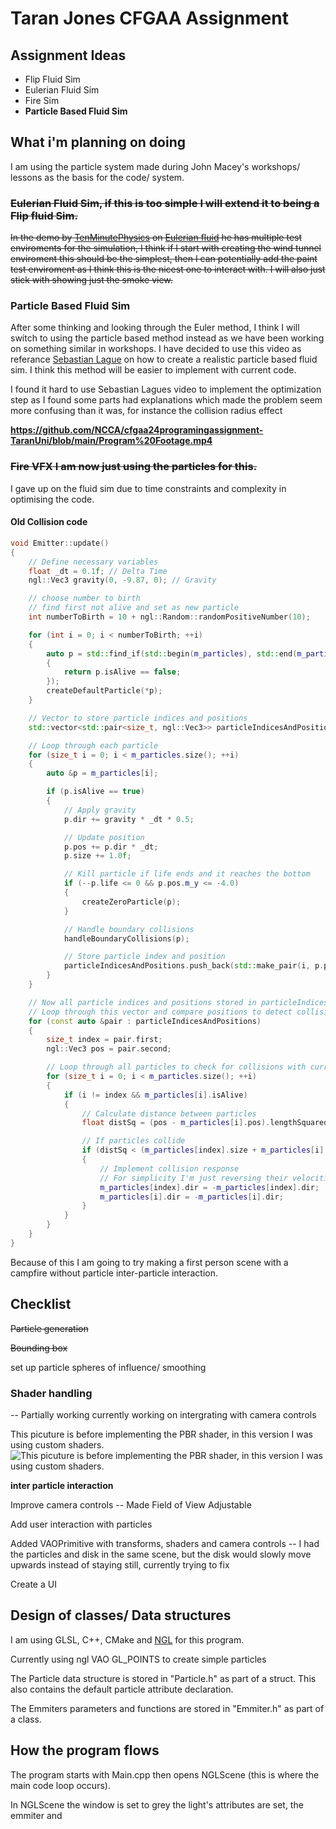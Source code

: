 # Taran Jones CFGAA Assignment

## Assignment Ideas

- Flip Fluid Sim
- Eulerian Fluid Sim
- Fire Sim
- **Particle Based Fluid Sim**

## What i'm planning on doing

I am using the particle system made during John Macey's workshops/ lessons as the basis for the code/ system.

### ~~Eulerian Fluid Sim, if this is too simple I will extend it to being a Flip fluid Sim.~~

~~In the demo by [TenMinutePhysics](https://matthias-research.github.io/pages/tenMinutePhysics/index.html "Link to TenMinutePhysics")
on [Eulerian fluid](https://matthias-research.github.io/pages/tenMinutePhysics/17-fluidSim.html "Fluid Sim") he has multiple test enviroments for the simulation,
I think if I start with creating the wind tunnel enviroment this should be the simplest, then I can potentially add the paint test enviroment as I think this is the nicest one to interact with.
I will also just stick with showing just the smoke view.~~

### Particle Based Fluid Sim

After some thinking and looking through the Euler method, I think I will switch to using the particle based method instead as we have been working on something similar in workshops.
I have decided to use this video as referance [Sebastian Lague](https://www.youtube.com/watch?v=rSKMYc1CQHE&) on how to create a realistic particle based fluid sim. I think this method will be easier to implement with current code.

I found it hard to use Sebastian Lagues video to implement the optimization step as I found some parts had explanations which made the problem seem more confusing than it was, for instance the collision radius effect 

**https://github.com/NCCA/cfgaa24programingassignment-TaranUni/blob/main/Program%20Footage.mp4**

### ~~**Fire VFX** I am now just using the particles for this.~~
I gave up on the fluid sim due to time constraints and complexity in optimising the code.


#### Old Collision code
```C++
void Emitter::update()
{
    // Define necessary variables
    float _dt = 0.1f; // Delta Time
    ngl::Vec3 gravity(0, -9.87, 0); // Gravity

    // choose number to birth
    // find first not alive and set as new particle
    int numberToBirth = 10 + ngl::Random::randomPositiveNumber(10);

    for (int i = 0; i < numberToBirth; ++i)
    {
        auto p = std::find_if(std::begin(m_particles), std::end(m_particles), [](auto p)
        {
            return p.isAlive == false;
        });
        createDefaultParticle(*p);
    }

    // Vector to store particle indices and positions
    std::vector<std::pair<size_t, ngl::Vec3>> particleIndicesAndPositions;

    // Loop through each particle
    for (size_t i = 0; i < m_particles.size(); ++i)
    {
        auto &p = m_particles[i];

        if (p.isAlive == true)
        {
            // Apply gravity
            p.dir += gravity * _dt * 0.5;

            // Update position
            p.pos += p.dir * _dt;
            p.size += 1.0f;

            // Kill particle if life ends and it reaches the bottom
            if (--p.life <= 0 && p.pos.m_y <= -4.0)
            {
                createZeroParticle(p);
            }

            // Handle boundary collisions
            handleBoundaryCollisions(p);

            // Store particle index and position
            particleIndicesAndPositions.push_back(std::make_pair(i, p.pos));
        }
    }

    // Now all particle indices and positions stored in particleIndicesAndPositions vector
    // Loop through this vector and compare positions to detect collisions
    for (const auto &pair : particleIndicesAndPositions)
    {
        size_t index = pair.first;
        ngl::Vec3 pos = pair.second;

        // Loop through all particles to check for collisions with current particle
        for (size_t i = 0; i < m_particles.size(); ++i)
        {
            if (i != index && m_particles[i].isAlive)
            {
                // Calculate distance between particles
                float distSq = (pos - m_particles[i].pos).lengthSquared();

                // If particles collide
                if (distSq < (m_particles[index].size + m_particles[i].size) * (m_particles[index].size + m_particles[i].size))
                {
                    // Implement collision response
                    // For simplicity I'm just reversing their velocities
                    m_particles[index].dir = -m_particles[index].dir;
                    m_particles[i].dir = -m_particles[i].dir;
                }
            }
        }
    }
}
```
Because of this I am going to try making a first person scene with a campfire without particle inter-particle interaction.

## Checklist

~~Particle generation~~

~~Bounding box~~

set up particle spheres of influence/ smoothing

### Shader handling 
-- Partially working currently working on intergrating with camera controls

This picuture is before implementing the PBR shader, in this version I was using custom shaders.
![This picuture is before implementing the PBR shader, in this version I was using custom shaders.][logo]

[logo]: https://github.com/NCCA/cfgaa24programingassignment-TaranUni/assets/159461684/435d290b-4761-4bf0-a9c2-0dc7e90e4d53"

**inter particle interaction**

Improve camera controls
-- Made Field of View Adjustable

Add user interaction with particles

Added VAOPrimitive with transforms, shaders and camera controls
-- I had the particles and disk in the same scene, but the disk would slowly move upwards instead of staying still, currently trying to fix

Create a UI

## Design of classes/ Data structures

I am using GLSL, C++, CMake and [NGL](https://github.com/NCCA/NGL.git) for this program.

Currently using ngl VAO GL_POINTS to create simple particles

The Particle data structure is stored in "Particle.h" as part of a struct. This also contains the default particle attribute declaration.

The Emmiters parameters and functions are stored in "Emmiter.h" as part of a class.

## How the program flows
The program starts with Main.cpp then opens NGLScene (this is where the main code loop occurs).

In NGLScene the window is set to grey the light's attributes are set, the emmiter and 
